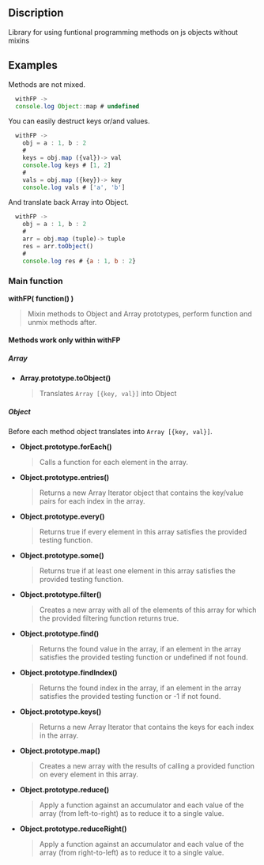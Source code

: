 ## Discription
Library for using funtional programming methods on js objects without mixins

## Examples
Methods are not mixed.
```javascript
  withFP ->
  console.log Object::map # undefined
```
You can easily destruct keys or/and values.
```javascript
  withFP ->
    obj = a : 1, b : 2
    #
    keys = obj.map ({val})-> val
    console.log keys # [1, 2]
    #
    vals = obj.map ({key})-> key
    console.log vals # ['a', 'b']
```
And translate back Array into Object.
```javascript
  withFP ->
    obj = a : 1, b : 2
    #
    arr = obj.map (tuple)-> tuple
    res = arr.toObject()
    #
    console.log res # {a : 1, b : 2}
```

### Main function
**withFP( function() )**
> Mixin methods to Object and Array prototypes, perform function and unmix methods after.

#### Methods work only within withFP

##### Array
- **Array.prototype.toObject()**
  > Translates `Array [{key, val}]` into Object

##### Object
  Before each method object translates into `Array [{key, val}]`.

- **Object.prototype.forEach()**
  > Calls a function for each element in the array.

- **Object.prototype.entries()**
  > Returns a new Array Iterator object that contains the key/value pairs for each index in the array.

- **Object.prototype.every()**
  > Returns true if every element in this array satisfies the provided testing function.

- **Object.prototype.some()**
  > Returns true if at least one element in this array satisfies the provided testing
function.

- **Object.prototype.filter()**
  > Creates a new array with all of the elements of this array for which the provided filtering function returns true.

- **Object.prototype.find()**
  > Returns the found value in the array, if an element in the array satisfies the provided testing function or undefined if not found.

- **Object.prototype.findIndex()**
  > Returns the found index in the array, if an element in the array satisfies the provided testing function or -1 if not found.

- **Object.prototype.keys()**
  > Returns a new Array Iterator that contains the keys for each index in the array.

- **Object.prototype.map()**
  > Creates a new array with the results of calling a provided function on every element in this array.

- **Object.prototype.reduce()**
  > Apply a function against an accumulator and each value of the array (from left-to-right) as to reduce it to a single value.

- **Object.prototype.reduceRight()**
  > Apply a function against an accumulator and each value of the array (from right-to-left) as to reduce it to a single value.
